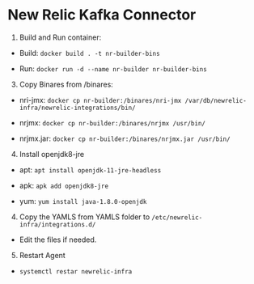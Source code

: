 # New Relic Kafka Connector

1) Build and Run container:

- Build: ```docker build . -t nr-builder-bins```

- Run: ```docker run -d --name nr-builder nr-builder-bins```

3) Copy Binares from /binares:
- nri-jmx: ```docker cp nr-builder:/binares/nri-jmx /var/db/newrelic-infra/newrelic-integrations/bin/```

- nrjmx: ```docker cp nr-builder:/binares/nrjmx /usr/bin/```

- nrjmx.jar: ```docker cp nr-builder:/binares/nrjmx.jar /usr/bin/```

4) Install openjdk8-jre

- apt: ```apt install openjdk-11-jre-headless```

- apk: ```apk add openjdk8-jre```

- yum: ```yum install java-1.8.0-openjdk```

4) Copy the YAMLS from YAMLS folder to ```/etc/newrelic-infra/integrations.d/```

- Edit the files if needed.

5) Restart Agent
- ```systemctl restar newrelic-infra```
